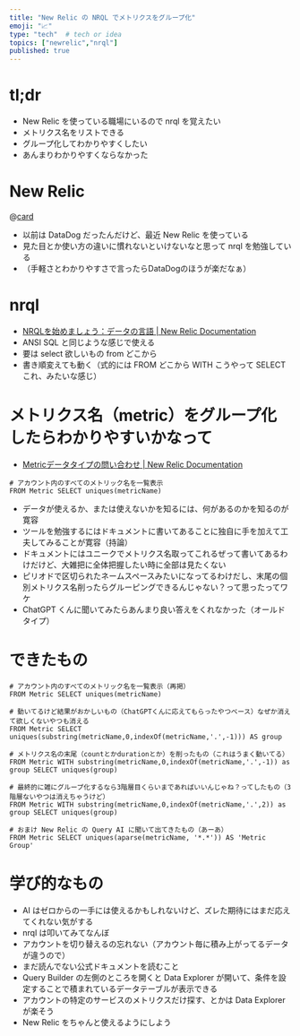 ```yaml
---
title: "New Relic の NRQL でメトリクスをグループ化"
emoji: "📈"
type: "tech"  # tech or idea
topics: ["newrelic","nrql"]
published: true
---
```


# tl;dr

- New Relic を使っている職場にいるので nrql を覚えたい
- メトリクス名をリストできる
- グループ化してわかりやすくしたい
- あんまりわかりやすくならなかった

# New Relic

@[card](https://newrelic.com/jp)

- 以前は DataDog だったんだけど、最近 New Relic を使っている
- 見た目とか使い方の違いに慣れないといけないなと思って nrql を勉強している
- （手軽さとわかりやすさで言ったらDataDogのほうが楽だなぁ）

# nrql

- [NRQLを始めましょう：データの言語 | New Relic Documentation](https://docs.newrelic.com/jp/docs/nrql/get-started/introduction-nrql-new-relics-query-language/)
- ANSI SQL と同じような感じで使える
- 要は select 欲しいもの from どこから
- 書き順変えても動く（式的には FROM どこから WITH こうやって SELECT これ、みたいな感じ）

# メトリクス名（metric）をグループ化したらわかりやすいかなって

- [Metricデータタイプの問い合わせ | New Relic Documentation](https://docs.newrelic.com/jp/docs/data-apis/understand-data/metric-data/query-metric-data-type/#explore-metric-data)

```nrql
# アカウント内のすべてのメトリック名を一覧表示
FROM Metric SELECT uniques(metricName)
```

- データが使えるか、または使えないかを知るには、何があるのかを知るのが寛容
- ツールを勉強するにはドキュメントに書いてあることに独自に手を加えて工夫してみることが寛容（持論）
- ドキュメントにはユニークでメトリクス名取ってこれるぜって書いてあるわけだけど、大雑把に全体把握したい時に全部は見たくない
- ピリオドで区切られたネームスペースみたいになってるわけだし、末尾の個別メトリクス名削ったらグルーピングできるんじゃない？って思ったってワケ
- ChatGPT くんに聞いてみたらあんまり良い答えをくれなかった（オールドタイプ）

# できたもの

```nrql
# アカウント内のすべてのメトリック名を一覧表示（再掲）
FROM Metric SELECT uniques(metricName)

# 動いてるけど結果がおかしいもの（ChatGPTくんに応えてもらったやつベース）なぜか消えて欲しくないやつも消える
FROM Metric SELECT uniques(substring(metricName,0,indexOf(metricName,'.',-1))) AS group

# メトリクス名の末尾（countとかdurationとか）を削ったもの（これはうまく動いてる）
FROM Metric WITH substring(metricName,0,indexOf(metricName,'.',-1)) as group SELECT uniques(group)

# 最終的に雑にグループ化するなら3階層目くらいまであればいいんじゃね？ってしたもの（3階層ないやつは消えちゃうけど）
FROM Metric WITH substring(metricName,0,indexOf(metricName,'.',2)) as group SELECT uniques(group)

# おまけ New Relic の Query AI に聞いて出てきたもの（あーあ）
FROM Metric SELECT uniques(aparse(metricName, '*.*')) AS 'Metric Group'
```

# 学び的なもの

- AI はゼロからの一手には使えるかもしれないけど、ズレた期待にはまだ応えてくれない気がする
- nrql は叩いてみてなんぼ
- アカウントを切り替えるの忘れない（アカウント毎に積み上がってるデータが違うので）
- まだ読んでない公式ドキュメントを読むこと
- Query Builder の左側のところを開くと Data Explorer が開いて、条件を設定することで積まれているデータテーブルが表示できる
- アカウントの特定のサービスのメトリクスだけ探す、とかは Data Explorer が楽そう
- New Relic をちゃんと使えるようにしよう
